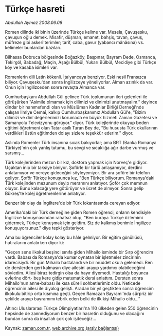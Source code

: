 # Türkçe hasreti

*Abdullah Aymaz 2008.06.08*

<tr><td class="metin" colspan="2" style="padding-top: 20px; padding-left: 5px; padding-right: 10px;">Romen dilinde iki binin üzerinde Türkçe kelime var. Mesela, Çavuşesku, çavuşun oğlu demek. Misafir, düşman, emanet, bahşiş, tavan, çavuş, müfreze gibi askerî terimler; tarif, caba, gavur (yabancı mânâsına) vs. kelimeler bunlardan bazıları.</td></tr><tr><td class="metin" colspan="2" style="padding-top: 20px; padding-left: 5px; padding-right: 10px;"><p>Bilhassa Dobruca bölgesinde Boğazköy, Başpınar, Bayram Dede, Osmanca, Tekirgöl, Babadağ, Maçin, Aşağı Bülbül, Yukarı Bülbül, Mecidiye gibi Türkçe köy ve kasaba isimleri var. 
<p>Romenlerin dili Latin kökenli. İtalyancaya benziyor. Eski nesil Fransızca biliyor. Çavuşesku'dan sonra İngilizceye yöneliyorlar. Alman azınlık da var. Onun için İngilizceden sonra revaçta Almanca var. 
<p>Cumhurbaşkanı Abdullah Gül gelince Türk toplumunun ileri gelenleri ile görüşürken "Asimile olmamak için dilimizi ve dinimizi unutmayalım." deyince dindar bir hanımefendi olan ve Müslüman Kadınlar Birliği Derneği'nde çalışan İlmiye Cemaî, kalkıp Cumhurbaşkanımız Abdullah Gül'e, "Bizim dilimizi ve dinî değerlerimizi korumada en büyük hizmeti Zaman Gazetesi ve Samanyolu Televizyonu görüyor." diyor. Türk kolejlerinde okuyup beden eğitimi öğretmeni olan Tatar asıllı Turan Bey de, "Bu hususta Türk okullarının verdikleri üstün eğitimden dolayı sizlere teşekkür ederim." diyor. 
<p>Aslında Romenler Türk insanına sıcak bakıyorlar; ama BRT (Banka Romanya Türkiye)'nin çok yanlış tutumu, bu sevgi ve sıcaklığa ağır darbe vurmuş ve sarsmış...
<p>Türk kolejlerinden mezun bir kız, doktora yapmak için Norveç'e gidiyor. Uçaktan inip bir taksiye biniyor. Şoförle bir türlü anlaşamıyor, derdini anlatamıyor ve nereye gideceğini söyleyemiyor. Bir ara şoföre bir telefon geliyor. Şoför Türkçe konuşunca kız, "Ben Türkçe biliyorum. Romanya'daki Türk kolejinden mezunum deyip meramını anlatıyor. Şoför çok memnun oluyor. Bunu kalacağı yere götürüyor ve ücret de almıyor. Sonra gelip Bükreş'te kolej öğretmenlerine anlatıyor. 
<p>Benzer bir olay da İngiltere'de bir Türk lokantasında cereyan ediyor.
<p>Amerika'daki bir Türk derneğine giden Romen öğrenci, onların kendisiyle İngilizce konuşmasından rahatsız olup, "Ben buraya Türkçe özlemimi gidermek, Türkçe konuşmak için geldim. Siz de kalkmış benimle İngilizce konuşuyorsunuz." diye tepki gösteriyor.
<p>Ama bu öğrenciler kolay kolay bu hâle gelmiyor. Bir eğitim gönüllüsü, hatıralarını anlatırken diyor ki:
<p>"Geçen sene ilkokul beşinci sınıfa giden Mihailo isminde bir Sırp öğrencim vardı. Babası da Romanya'da kumar oynatan bir işletmeler zincirinin idarecisiydi. Bir gün Mihailo hastalandı ve bir müddet okula gelemedi. Ben de derslerden geri kalmasın diye ailesini arayıp yardımcı olabileceğimi söyledim. Ailesi biraz tedirgin olsa da hayır diyemedi. Hastalığı boyunca evlerine dört- beş kere gidip matematik dersi anlattım. Dersten sonra Mihailo'nun anne-babası ile kısa süreli sohbetlerimiz oldu. Neticede öğrencinin ailesi ile diyalog gelişti. Aradan bir yıl geçtikten sonra öğrencim ilkokulu bitirip orta kısmına geçti. Geçen Ramazan Bayramı'nda sürpriz bir şekilde arayıp bayramımı tebrik eden belki de ilk kişi Mihailo oldu..." 
<p>Altıncı Uluslararası Türkçe Olimpiyatları'na 110 ülkeden gelen 550 öğrencinin hepsinde de zannediyorum benzer bir hasretin olduğunu ve olacağını bundan sonra da inşallah çok çok işiteceğiz... <br/></p></p></p></p></p></p></p></p></p></p></td></tr>

Kaynak: [zaman.com.tr](http://zaman.com.tr/yazar.do?yazino=699305), [web.archive.org (arşiv bağlantısı)](http://web.archive.org/web/20080612174309/http://www.zaman.com.tr:80/yazar.do?yazino=699305)
